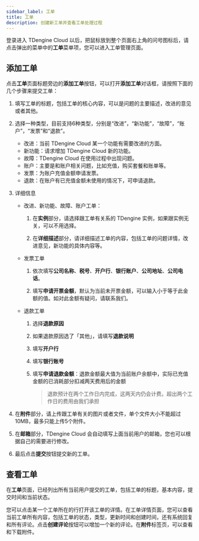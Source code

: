 ```yaml
---
sidebar_label: 工单
title: 工单
description: 创建新工单并查看工单处理过程
---
```


登录进入 TDengine Cloud 以后，把鼠标放到整个页面右上角的问号图标后，请点击弹出的菜单中的**工单**菜单项，您可以进入工单管理页面。

## 添加工单

点击**工单**页面标题旁边的**添加工单**按钮，可以打开**添加工单**对话框，请按照下面的几个步骤来提交工单：

1. 填写工单的标题，包括工单的核心内容，可以是问题的主要描述，改进的意见或者其他。

2. 选择一种类型，目前支持6种类型，分别是“改进”，“新功能”，“故障”，“账户”，“发票”和“退款”。

    - 改进：当前 TDengine Cloud 某一个功能有需要改进的方面。
    - 新功能：请求增加 TDengine Cloud 新的功能。
    - 故障：TDengine Cloud 在使用过程中出现问题。
    - 账户：主要是和账户相关问题，比如充值，购买套餐和账单等。
    - 发票：为账户充值金额申请发票。
    - 退款：在账户有已充值金额未使用的情况下，可申请退款。
  
3. 详细信息

   * 改进、新功能、故障、账户工单：
      1. 在**实例**部分，请选择跟工单有关系的 TDengine 实例，如果跟实例无关，可以不用选择。

      2. 在**详细描述**部分，请详细描述工单的内容，包括工单的问题详情，改进意见，新功能的具体内容等。

   * 发票工单
      1. 依次填写**公司名称**、**税号**、**开户行**、**银行账户**、**公司地址**、**公司电话**。
   
      2. 填写**申请开票金额**，默认为当前未开票金额，可以输入小于等于此金额的值。如对此金额有疑问，请联系我们。

   * 退款工单
      1. 选择**退款原因** 
      2. 如果退款原因选了「其他」，请填写**退款说明**
      3. 填写**开户行**
      4. 填写**银行账号**
      5. 填写**申请退款金额**：退款金额最大值为当前账户余额中，实际已充值金额的已消耗部分扣减两天费用后的金额
   
            > 退款预计在两个工作日内完成，这两天内仍会计费。超出两个工作日的费用由我们承担

4. 在**附件**部分，请上传跟工单有关的图片或者文件，单个文件大小不能超过10MB，最多只能上传5个附件。

5. 在**邮箱**部分，TDengine Cloud 会自动填写上面当前用户的邮箱，您也可以根据自己的需要进行修改。   

6. 最后点击**提交**按钮提交新的工单。

## 查看工单

在**工单**页面，已经列出所有当前用户提交的工单，包括工单的标题，基本内容，提交时间和当前状态。

您可以点击某一个工单所在的行打开该工单的详情。在工单详情页面，您可以查看当前工单所有内容，包括工单的状态，类型，更新时间和创建时间，还有系统回复和所有评论。点击**创建评论**按钮可以增加一个新的评论。在**附件**标签页，可以查看和下载附件。
